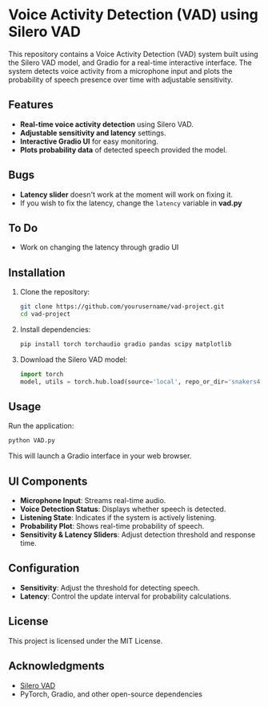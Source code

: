 # Voice Activity Detection (VAD) using Silero VAD

This repository contains a Voice Activity Detection (VAD) system built using the Silero VAD model, and Gradio for a real-time interactive interface. The system detects voice activity from a microphone input and plots the probability of speech presence over time with adjustable sensitivity.

## Features
- **Real-time voice activity detection** using Silero VAD.
- **Adjustable sensitivity and latency** settings.
- **Interactive Gradio UI** for easy monitoring.
- **Plots probability data** of detected speech provided the model.

## Bugs
- **Latency slider** doesn't work at the moment will work on fixing it.
- If you wish to fix the latency, change the ```latency``` variable in **vad.py**

## To Do
- Work on changing the latency through gradio UI


## Installation

1. Clone the repository:
   ```bash
   git clone https://github.com/yourusername/vad-project.git
   cd vad-project
   ```
2. Install dependencies:
   ```bash
   pip install torch torchaudio gradio pandas scipy matplotlib
   ```
3. Download the Silero VAD model:
   ```python
   import torch
   model, utils = torch.hub.load(source='local', repo_or_dir='snakers4/silero-vad', model='silero_vad')
   ```

## Usage

Run the application:
```bash
python VAD.py
```
This will launch a Gradio interface in your web browser.

## UI Components
- **Microphone Input**: Streams real-time audio.
- **Voice Detection Status**: Displays whether speech is detected.
- **Listening State**: Indicates if the system is actively listening.
- **Probability Plot**: Shows real-time probability of speech.
- **Sensitivity & Latency Sliders**: Adjust detection threshold and response time.

## Configuration
- **Sensitivity**: Adjust the threshold for detecting speech.
- **Latency**: Control the update interval for probability calculations.

## License
This project is licensed under the MIT License.

## Acknowledgments
- [Silero VAD](https://github.com/snakers4/silero-vad)
- PyTorch, Gradio, and other open-source dependencies

